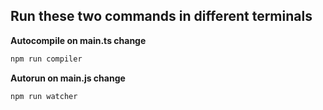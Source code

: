 ## Run these two commands in different terminals

**Autocompile on main.ts change**
```Bash
npm run compiler
```

**Autorun on main.js change**
```Bash
npm run watcher
```
